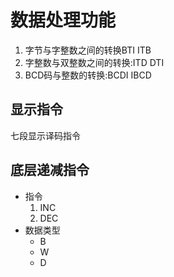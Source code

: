 # 数据处理功能

1. 字节与字整数之间的转换BTI ITB
2. 字整数与双整数之间的转换:ITD DTI
3. BCD码与整数的转换:BCDI IBCD

## 显示指令

七段显示译码指令


## 底层递减指令
- 指令
  1. INC
  2. DEC
- 数据类型
  - B
  - W
  - D


   
